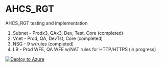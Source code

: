 # AHCS_RGT
AHCS_RGT testing and implementation
1. Subnet - Prodx3, QAx3, Dev, Test, Core (completed)
2. Vnet - Prod, QA, DevTst, Core (completed)
3. NSG - 9 w/rules (completed)
4. LB - Prod WFE, QA WFE w/NAT rules for HTTP/HTTPS (in progress)

[![Deploy to Azure](http://azuredeploy.net/deploybutton.png)](https://azuredeploy.net/)
